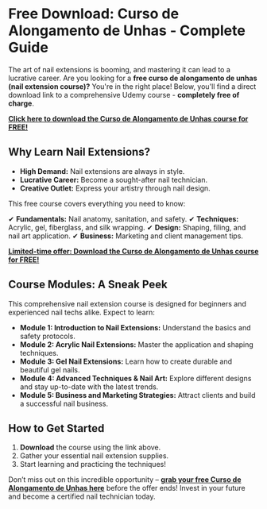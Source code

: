 # Free Download: Curso de Alongamento de Unhas - Complete Guide

The art of nail extensions is booming, and mastering it can lead to a lucrative career. Are you looking for a **free curso de alongamento de unhas (nail extension course)?** You're in the right place! Below, you'll find a direct download link to a comprehensive Udemy course - **completely free of charge**.

[**Click here to download the Curso de Alongamento de Unhas course for FREE!**](https://udemywork.com/curso-de-alongamento-de-unhas)

## Why Learn Nail Extensions?

- **High Demand:** Nail extensions are always in style.
- **Lucrative Career:** Become a sought-after nail technician.
- **Creative Outlet:** Express your artistry through nail design.

This free course covers everything you need to know:

✔ **Fundamentals:** Nail anatomy, sanitation, and safety.
✔ **Techniques:** Acrylic, gel, fiberglass, and silk wrapping.
✔ **Design:** Shaping, filing, and nail art application.
✔ **Business:** Marketing and client management tips.

[**Limited-time offer: Download the Curso de Alongamento de Unhas course for FREE!**](https://udemywork.com/curso-de-alongamento-de-unhas)

## Course Modules: A Sneak Peek

This comprehensive nail extension course is designed for beginners and experienced nail techs alike. Expect to learn:

*   **Module 1: Introduction to Nail Extensions:** Understand the basics and safety protocols.
*   **Module 2: Acrylic Nail Extensions:** Master the application and shaping techniques.
*   **Module 3: Gel Nail Extensions:** Learn how to create durable and beautiful gel nails.
*   **Module 4: Advanced Techniques & Nail Art:** Explore different designs and stay up-to-date with the latest trends.
*   **Module 5: Business and Marketing Strategies:** Attract clients and build a successful nail business.

## How to Get Started

1.  **Download** the course using the link above.
2.  Gather your essential nail extension supplies.
3.  Start learning and practicing the techniques!

Don’t miss out on this incredible opportunity – **[grab your free Curso de Alongamento de Unhas here](https://udemywork.com/curso-de-alongamento-de-unhas)** before the offer ends! Invest in your future and become a certified nail technician today.
